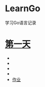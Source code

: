 # LearnGo

学习Go语言记录

# [第一天](./Day1.md)  
- [](./Day1.md#1)
- [](./Day1.md#2)
- [](./Day1.md#3)
- [](./Day1.md#4)  
- [作业](./Day1.md#作业)